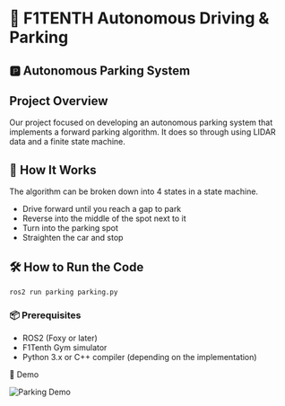 # 🚗 F1TENTH Autonomous Driving & Parking

## 🅿️ Autonomous Parking System

## Project Overview
Our project focused on developing an autonomous parking system that implements a forward parking algorithm. It does so through using LIDAR data and a finite state machine.

## 🧠 How It Works
The algorithm can be broken down into 4 states in a state machine.
- Drive forward until you reach a gap to park
- Reverse into the middle of the spot next to it
- Turn into the parking spot
- Straighten the car and stop

## 🛠️ How to Run the Code
```ros2 run parking parking.py```

### 📦 Prerequisites
- ROS2 (Foxy or later)
- F1Tenth Gym simulator
- Python 3.x or C++ compiler (depending on the implementation)

🎥 Demo

![Parking Demo](video.gif)
